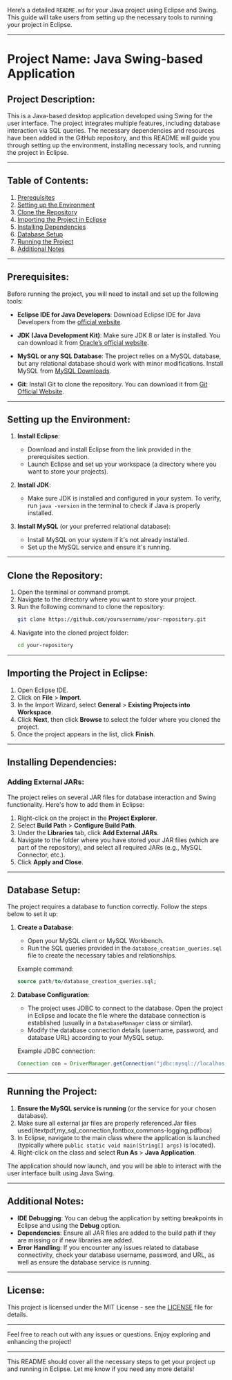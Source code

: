 Here’s a detailed `README.md` for your Java project using Eclipse and Swing. This guide will take users from setting up the necessary tools to running your project in Eclipse.

---

# Project Name: **Java Swing-based Application**

## Project Description:
This is a Java-based desktop application developed using Swing for the user interface. The project integrates multiple features, including database interaction via SQL queries. The necessary dependencies and resources have been added in the GitHub repository, and this README will guide you through setting up the environment, installing necessary tools, and running the project in Eclipse.

---

## Table of Contents:
1. [Prerequisites](#prerequisites)
2. [Setting up the Environment](#setting-up-the-environment)
3. [Clone the Repository](#clone-the-repository)
4. [Importing the Project in Eclipse](#importing-the-project-in-eclipse)
5. [Installing Dependencies](#installing-dependencies)
6. [Database Setup](#database-setup)
7. [Running the Project](#running-the-project)
8. [Additional Notes](#additional-notes)

---

## Prerequisites:

Before running the project, you will need to install and set up the following tools:

- **Eclipse IDE for Java Developers**:
  Download Eclipse IDE for Java Developers from the [official website](https://www.eclipse.org/downloads/).
  
- **JDK (Java Development Kit)**:
  Make sure JDK 8 or later is installed. You can download it from [Oracle’s official website](https://www.oracle.com/java/technologies/javase-jdk11-downloads.html).

- **MySQL or any SQL Database**:
  The project relies on a MySQL database, but any relational database should work with minor modifications. Install MySQL from [MySQL Downloads](https://dev.mysql.com/downloads/).

- **Git**:
  Install Git to clone the repository. You can download it from [Git Official Website](https://git-scm.com/).

---

## Setting up the Environment:

1. **Install Eclipse**:
   - Download and install Eclipse from the link provided in the prerequisites section.
   - Launch Eclipse and set up your workspace (a directory where you want to store your projects).

2. **Install JDK**:
   - Make sure JDK is installed and configured in your system. To verify, run `java -version` in the terminal to check if Java is properly installed.

3. **Install MySQL** (or your preferred relational database):
   - Install MySQL on your system if it's not already installed.
   - Set up the MySQL service and ensure it's running.

---

## Clone the Repository:

1. Open the terminal or command prompt.
2. Navigate to the directory where you want to store your project.
3. Run the following command to clone the repository:
   ```bash
   git clone https://github.com/yourusername/your-repository.git
   ```
4. Navigate into the cloned project folder:
   ```bash
   cd your-repository
   ```

---

## Importing the Project in Eclipse:

1. Open Eclipse IDE.
2. Click on **File** > **Import**.
3. In the Import Wizard, select **General** > **Existing Projects into Workspace**.
4. Click **Next**, then click **Browse** to select the folder where you cloned the project.
5. Once the project appears in the list, click **Finish**.

---

## Installing Dependencies:

### Adding External JARs:
The project relies on several JAR files for database interaction and Swing functionality. Here's how to add them in Eclipse:

1. Right-click on the project in the **Project Explorer**.
2. Select **Build Path** > **Configure Build Path**.
3. Under the **Libraries** tab, click **Add External JARs**.
4. Navigate to the folder where you have stored your JAR files (which are part of the repository), and select all required JARs (e.g., MySQL Connector, etc.).
5. Click **Apply and Close**.

---

## Database Setup:

The project requires a database to function correctly. Follow the steps below to set it up:

1. **Create a Database**:
   - Open your MySQL client or MySQL Workbench.
   - Run the SQL queries provided in the `database_creation_queries.sql` file to create the necessary tables and relationships.
   
   Example command:
   ```sql
   source path/to/database_creation_queries.sql;
   ```

2. **Database Configuration**:
   - The project uses JDBC to connect to the database. Open the project in Eclipse and locate the file where the database connection is established (usually in a `DatabaseManager` class or similar).
   - Modify the database connection details (username, password, and database URL) according to your MySQL setup.

   Example JDBC connection:
   ```java
   Connection con = DriverManager.getConnection("jdbc:mysql://localhost:3306/your_database", "root", "password");
   ```

---

## Running the Project:

1. **Ensure the MySQL service is running** (or the service for your chosen database).
2. Make sure all external jar files are properly referenced.Jar files used(itextpdf,my_sql_connection,fontbox,commons-logging,pdfbox)
3. In Eclipse, navigate to the main class where the application is launched (typically where `public static void main(String[] args)` is located).
4. Right-click on the class and select **Run As** > **Java Application**.

The application should now launch, and you will be able to interact with the user interface built using Java Swing.

---

## Additional Notes:

- **IDE Debugging**: You can debug the application by setting breakpoints in Eclipse and using the **Debug** option.
- **Dependencies**: Ensure all JAR files are added to the build path if they are missing or if new libraries are added.
- **Error Handling**: If you encounter any issues related to database connectivity, check your database username, password, and URL, as well as ensure the database service is running.

---

## License:
This project is licensed under the MIT License - see the [LICENSE](LICENSE) file for details.

---

Feel free to reach out with any issues or questions. Enjoy exploring and enhancing the project!

--- 

This README should cover all the necessary steps to get your project up and running in Eclipse. Let me know if you need any more details!
